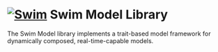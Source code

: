 # [![Swim](https://docs.swimos.org/readme/breach-marlin-blue-wide.svg)](https://www.swimos.org) Swim Model Library

The Swim Model library implements a trait-based model framework for
dynamically composed, real-time-capable models.
